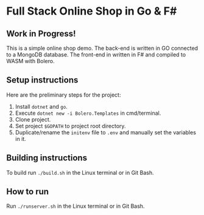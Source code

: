 # Full Stack Online Shop in Go & F\#

## **Work in Progress!**  

This is a simple online shop demo. The back-end is written in GO connected to a MongoDB database. The front-end in written in F# and compiled to WASM with Bolero.

## Setup instructions

Here are the preliminary steps for the project:  

1. Install `dotnet` and `go`.
2. Execute `dotnet new -i Bolero.Templates` in cmd/terminal.  
3. Clone project.  
4. Set project `$GOPATH` to project root directory.
5. Duplicate/rename the `initenv` file to `.env` and manually set the variables in it.

## Building instructions  

To build run `./build.sh` in the Linux terminal or in Git Bash.

## How to run

Run `./runserver.sh` in the Linux terminal or in Git Bash.
